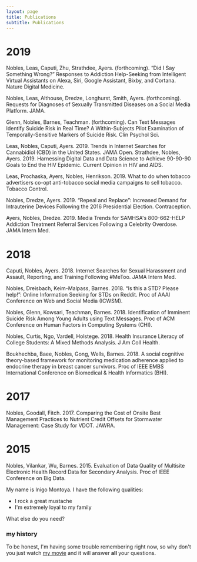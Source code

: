 ```yaml
---
layout: page
title: Publications
subtitle: Publications
---
```


# 2019
Nobles, Leas, Caputi, Zhu, Strathdee, Ayers. (forthcoming). “Did I Say Something Wrong?” Responses to Addiction Help-Seeking from Intelligent Virtual Assistants on Alexa, Siri, Google Assistant, Bixby, and Cortana. Nature Digital  Medicine.

Nobles, Leas, Althouse, Dredze, Longhurst, Smith, Ayers. (forthcoming). Requests for Diagnoses of Sexually Transmitted Diseases on a Social Media Platform. JAMA.

Glenn, Nobles, Barnes, Teachman. (forthcoming). Can Text Messages Identify Suicide Risk in Real Time? A Within-Subjects Pilot Examination of Temporally-Sensitive Markers of Suicide Risk. Clin Psychol Sci.

Leas, Nobles, Caputi, Ayers. 2019. Trends in Internet Searches for Cannabidiol (CBD) in the United States. JAMA Open.
Strathdee, Nobles, Ayers. 2019. Harnessing Digital Data and Data Science to Achieve 90-90-90 Goals to End the HIV Epidemic. Current Opinion in HIV and AIDS. 

Leas, Prochaska, Ayers, Nobles, Henrikson. 2019. What to do when tobacco advertisers co-opt anti-tobacco social media campaigns to sell tobacco. Tobacco Control.

Nobles, Dredze, Ayers. 2019. “Repeal and Replace”: Increased Demand for Intrauterine Devices Following the 2016 Presidential Election. Contraception.

Ayers, Nobles, Dredze. 2019. Media Trends for SAMHSA's 800-662-HELP Addiction Treatment Referral Services Following a Celebrity Overdose. JAMA Intern Med.

# 2018
Caputi, Nobles, Ayers. 2018. Internet Searches for Sexual Harassment and Assault, Reporting, and Training Following #MeToo. JAMA Intern Med.

Nobles, Dreisbach, Keim-Malpass, Barnes. 2018. “Is this a STD? Please help!”: Online Information Seeking for STDs on Reddit. Proc of AAAI Conference on Web and Social Media (ICWSM).

Nobles, Glenn, Kowsari, Teachman, Barnes. 2018. Identification of Imminent Suicide Risk Among Young Adults using Text Messages. Proc of ACM Conference on Human Factors in Computing Systems (CHI).

Nobles, Curtis, Ngo, Vardell, Holstege. 2018. Health Insurance Literacy of College Students: A Mixed Methods Analysis. J Am Coll Health.

Boukhechba, Baee, Nobles, Gong, Wells, Barnes. 2018. A social cognitive theory-based framework for monitoring medication adherence applied to endocrine therapy in breast cancer survivors. Proc of IEEE EMBS International Conference on Biomedical & Health Informatics (BHI).

# 2017
Nobles, Goodall, Fitch. 2017. Comparing the Cost of Onsite Best Management Practices to Nutrient Credit Offsets for Stormwater Management: Case Study for VDOT. JAWRA.

# 2015
Nobles, Vilankar, Wu, Barnes. 2015. Evaluation of Data Quality of Multisite Electronic Health Record Data for Secondary Analysis. Proc of IEEE Conference on Big Data.



My name is Inigo Montoya. I have the following qualities:

- I rock a great mustache
- I'm extremely loyal to my family

What else do you need?

### my history

To be honest, I'm having some trouble remembering right now, so why don't you just watch [my movie](http://en.wikipedia.org/wiki/The_Princess_Bride_%28film%29) and it will answer **all** your questions.
